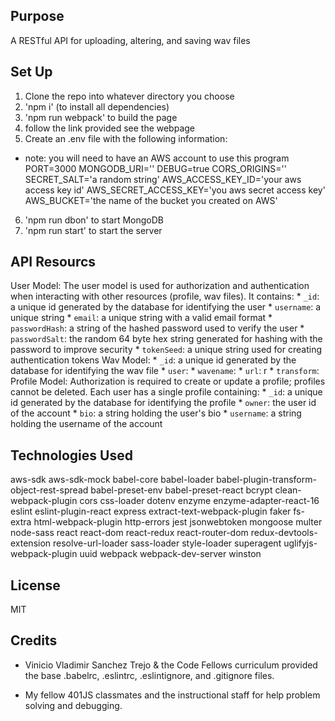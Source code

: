 ## Purpose
A RESTful API for uploading, altering, and saving wav files

## Set Up
1. Clone the repo into whatever directory you choose
2. 'npm i' (to install all dependencies)
3. 'npm run webpack' to build the page
4. follow the link provided see the webpage
5. Create an .env file with the following information:
  * note: you will need to have an AWS account to use this program
  PORT=3000
  MONGODB_URI='<your mongo uri>'
  DEBUG=true
  CORS_ORIGINS='<one or more cors origins>'
  SECRET_SALT='a random string'
  AWS_ACCESS_KEY_ID='your aws access key id'
  AWS_SECRET_ACCESS_KEY='you aws secret access key'
  AWS_BUCKET='the name of the bucket you created on AWS'
6. 'npm run dbon' to start MongoDB
7. 'npm run start' to start the server

## API Resourcs
  User Model: The user model is used for authorization and authentication when interacting with other resources (profile, wav files). It contains:
    * `_id`: a unique id generated by the database for identifying the user
    * `username`: a unique string
    * `email`: a unique string with a valid email format
    * `passwordHash`: a string of the hashed password used to verify the user
    * `passwordSalt`: the random 64 byte hex string generated for hashing with the password to improve security
    * `tokenSeed`: a unique string used for creating authentication tokens
  Wav Model:
    * `_id`: a unique id generated by the database for identifying the wav file
    * `user`:
    * `wavename`:
    * `url`: r
    * `transform`:
  Profile Model: Authorization is required to create or update a profile; profiles cannot be deleted. Each user has a single profile containing:
    * `_id`: a unique id generated by the database for identifying the profile
    * `owner`: the user id of the account
    * `bio`: a string holding the user's bio
    * `username`: a string holding the username of the account

## Technologies Used
  aws-sdk
  aws-sdk-mock
  babel-core
  babel-loader
  babel-plugin-transform-object-rest-spread
  babel-preset-env
  babel-preset-react
  bcrypt
  clean-webpack-plugin
  cors
  css-loader
  dotenv
  enzyme
  enzyme-adapter-react-16
  eslint
  eslint-plugin-react
  express
  extract-text-webpack-plugin
  faker
  fs-extra
  html-webpack-plugin
  http-errors
  jest
  jsonwebtoken
  mongoose
  multer
  node-sass
  react
  react-dom
  react-redux
  react-router-dom
  redux-devtools-extension
  resolve-url-loader
  sass-loader
  style-loader
  superagent
  uglifyjs-webpack-plugin
  uuid
  webpack
  webpack-dev-server
  winston

## License
MIT

## Credits
* Vinicio Vladimir Sanchez Trejo & the Code Fellows curriculum provided the base .babelrc, .eslintrc, .eslintignore, and .gitignore files.

* My fellow 401JS classmates and the instructional staff for help problem solving and debugging.
